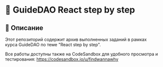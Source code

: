 # 📌 GuideDAO React step by step

## 📖 Описание
Этот репозиторий содержит архив выполненных заданий в рамках курса GuideDAO по теме "React step by step".

Все работы доступны также на CodeSandbox для удобного просмотра и тестирования: https://codesandbox.io/u/findwannawhy